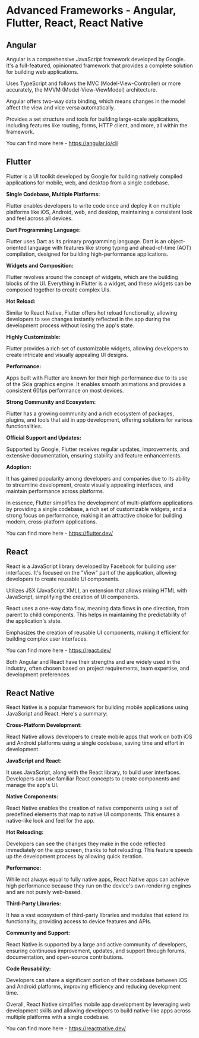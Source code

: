 # Advanced Frameworks - Angular, Flutter, React, React Native

## Angular

Angular is a comprehensive JavaScript framework developed by Google. It's a full-featured, opinionated framework that provides a complete solution for building web applications.

Uses TypeScript and follows the MVC (Model-View-Controller) or more accurately, the MVVM (Model-View-ViewModel) architecture.

Angular offers two-way data binding, which means changes in the model affect the view and vice versa automatically.

Provides a set structure and tools for building large-scale applications, including features like routing, forms, HTTP client, and more, all within the framework.

You can find more here - https://angular.io/cli

## Flutter 

Flutter is a UI toolkit developed by Google for building natively compiled applications for mobile, web, and desktop from a single codebase. 

**Single Codebase, Multiple Platforms:**

Flutter enables developers to write code once and deploy it on multiple platforms like iOS, Android, web, and desktop, maintaining a consistent look and feel across all devices.

**Dart Programming Language:**

Flutter uses Dart as its primary programming language. Dart is an object-oriented language with features like strong typing and ahead-of-time (AOT) compilation, designed for building high-performance applications.

**Widgets and Composition:**

Flutter revolves around the concept of widgets, which are the building blocks of the UI. Everything in Flutter is a widget, and these widgets can be composed together to create complex UIs.

**Hot Reload:**

Similar to React Native, Flutter offers hot reload functionality, allowing developers to see changes instantly reflected in the app during the development process without losing the app's state.

**Highly Customizable:**

Flutter provides a rich set of customizable widgets, allowing developers to create intricate and visually appealing UI designs.

**Performance:**

Apps built with Flutter are known for their high performance due to its use of the Skia graphics engine. It enables smooth animations and provides a consistent 60fps performance on most devices.

**Strong Community and Ecosystem:**

Flutter has a growing community and a rich ecosystem of packages, plugins, and tools that aid in app development, offering solutions for various functionalities.

**Official Support and Updates:**

Supported by Google, Flutter receives regular updates, improvements, and extensive documentation, ensuring stability and feature enhancements.

**Adoption:**

It has gained popularity among developers and companies due to its ability to streamline development, create visually appealing interfaces, and maintain performance across platforms.

In essence, Flutter simplifies the development of multi-platform applications by providing a single codebase, a rich set of customizable widgets, and a strong focus on performance, making it an attractive choice for building modern, cross-platform applications.

You can find more here - https://flutter.dev/

## React 

React is a JavaScript library developed by Facebook for building user interfaces. It's focused on the "View" part of the application, allowing developers to create reusable UI components.

Utilizes JSX (JavaScript XML), an extension that allows mixing HTML with JavaScript, simplifying the creation of UI components.

React uses a one-way data flow, meaning data flows in one direction, from parent to child components. This helps in maintaining the predictability of the application's state.

Emphasizes the creation of reusable UI components, making it efficient for building complex user interfaces.

You can find more here - https://react.dev/

Both Angular and React have their strengths and are widely used in the industry, often chosen based on project requirements, team expertise, and development preferences.

## React Native 

React Native is a popular framework for building mobile applications using JavaScript and React. Here's a summary:

**Cross-Platform Development:** 

React Native allows developers to create mobile apps that work on both iOS and Android platforms using a single codebase, saving time and effort in development.

**JavaScript and React:** 

It uses JavaScript, along with the React library, to build user interfaces. Developers can use familiar React concepts to create components and manage the app's UI.

**Native Components:** 

React Native enables the creation of native components using a set of predefined elements that map to native UI components. This ensures a native-like look and feel for the app.

**Hot Reloading:** 

Developers can see the changes they make in the code reflected immediately on the app screen, thanks to hot reloading. This feature speeds up the development process by allowing quick iteration.

**Performance:** 

While not always equal to fully native apps, React Native apps can achieve high performance because they run on the device's own rendering engines and are not purely web-based.

**Third-Party Libraries:** 

It has a vast ecosystem of third-party libraries and modules that extend its functionality, providing access to device features and APIs.

**Community and Support:** 

React Native is supported by a large and active community of developers, ensuring continuous improvement, updates, and support through forums, documentation, and open-source contributions.

**Code Reusability:** 

Developers can share a significant portion of their codebase between iOS and Android platforms, improving efficiency and reducing development time.

Overall, React Native simplifies mobile app development by leveraging web development skills and allowing developers to build native-like apps across multiple platforms with a single codebase.

You can find more here - https://reactnative.dev/